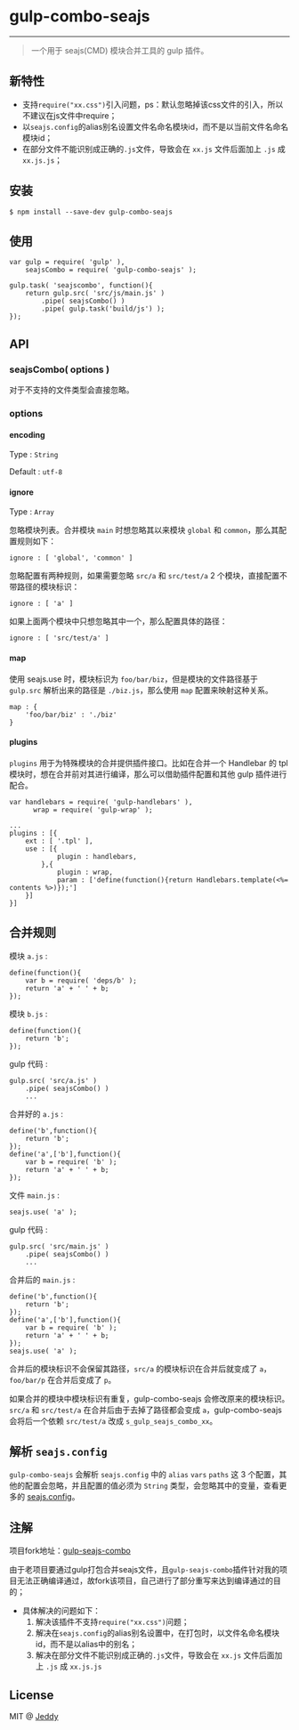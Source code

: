 # gulp-combo-seajs

***
> 一个用于 seajs(CMD) 模块合并工具的 gulp 插件。

## 新特性

* 支持`require("xx.css")`引入问题，ps：默认忽略掉该css文件的引入，所以不建议在js文件中require；
* 以`seajs.config`的alias别名设置文件名命名模块id，而不是以当前文件名命名模块id；
* 在部分文件不能识别成正确的`.js`文件，导致会在 `xx.js` 文件后面加上 `.js` 成 `xx.js.js`；

## 安装

```
$ npm install --save-dev gulp-combo-seajs
```

## 使用

```
var gulp = require( 'gulp' ),
    seajsCombo = require( 'gulp-combo-seajs' );
    
gulp.task( 'seajscombo', function(){
    return gulp.src( 'src/js/main.js' )
        .pipe( seajsCombo() )
        .pipe( gulp.task('build/js') );
}); 
```

## API

### seajsCombo( options )

对于不支持的文件类型会直接忽略。

### options

#### encoding 

Type : `String`

Default : `utf-8`

#### ignore

Type : `Array`

忽略模块列表。合并模块 `main` 时想忽略其以来模块 `global` 和 `common`，那么其配置规则如下：

```
ignore : [ 'global', 'common' ]
```

忽略配置有两种规则，如果需要忽略 `src/a` 和 `src/test/a` 2 个模块，直接配置不带路径的模块标识：

```
ignore : [ 'a' ]
```

如果上面两个模块中只想忽略其中一个，那么配置具体的路径：

```
ignore : [ 'src/test/a' ]
```

#### map

使用 seajs.use 时，模块标识为 `foo/bar/biz`，但是模块的文件路径基于 `gulp.src` 解析出来的路径是 `./biz.js`，那么使用 `map` 配置来映射这种关系。

```
map : {
    'foo/bar/biz' : './biz'
}
```

#### plugins

`plugins` 用于为特殊模块的合并提供插件接口。比如在合并一个 Handlebar 的 tpl 模块时，想在合并前对其进行编译，那么可以借助插件配置和其他 gulp 插件进行配合。

```
var handlebars = require( 'gulp-handlebars' ),
      wrap = require( 'gulp-wrap' );
      
...
plugins : [{
    ext : [ '.tpl' ],
    use : [{
            plugin : handlebars, 
        },{
            plugin : wrap,
            param : ['define(function(){return Handlebars.template(<%= contents %>)});']
    }]
}]
```

## 合并规则

模块 `a.js` :

```
define(function(){
    var b = require( 'deps/b' );
    return 'a' + ' ' + b;
});
```

模块 `b.js` :

```
define(function(){
    return 'b';
});
```

gulp 代码 :

```
gulp.src( 'src/a.js' )
    .pipe( seajsCombo() )
    ...
```

合并好的 `a.js` :

```
define('b',function(){
    return 'b';
});
define('a',['b'],function(){
    var b = require( 'b' );
    return 'a' + ' ' + b;
});
```

文件 `main.js` :

```
seajs.use( 'a' );
```

gulp 代码 : 

```
gulp.src( 'src/main.js' )
    .pipe( seajsCombo() )
    ...
```

合并后的 `main.js` :

```
define('b',function(){
    return 'b';
});
define('a',['b'],function(){
    var b = require( 'b' );
    return 'a' + ' ' + b;
});
seajs.use( 'a' );
```

合并后的模块标识不会保留其路径，`src/a` 的模块标识在合并后就变成了 `a`，`foo/bar/p` 在合并后变成了 `p`。

如果合并的模块中模块标识有重复，gulp-combo-seajs 会修改原来的模块标识。`src/a` 和 `src/test/a` 在合并后由于去掉了路径都会变成 `a`，gulp-combo-seajs 会将后一个依赖 `src/test/a` 改成 `s_gulp_seajs_combo_xx`。

## 解析 `seajs.config`

`gulp-combo-seajs` 会解析 `seajs.config` 中的 `alias` `vars` `paths` 这 3 个配置，其他的配置会忽略，并且配置的值必须为 `String` 类型，会忽略其中的变量，查看更多的 [seajs.config](https://github.com/seajs/seajs/issues/262)。


## 注解
项目fork地址：[gulp-seajs-combo](https://github.com/chenmnkken/gulp-seajs-combo)

由于老项目要通过gulp打包合并seajs文件，且`gulp-seajs-combo`插件针对我的项目无法正确编译通过，故fork该项目，自己进行了部分重写来达到编译通过的目的；

* 具体解决的问题如下：
  1. 解决该插件不支持`require("xx.css")`问题；
  2. 解决在`seajs.config`的alias别名设置中，在打包时，以文件名命名模块id，而不是以alias中的别名；
  3. 解决在部分文件不能识别成正确的`.js`文件，导致会在 `xx.js` 文件后面加上 `.js` 成 `xx.js.js`

## License

MIT @ [Jeddy](https://github.com/jeddygong)